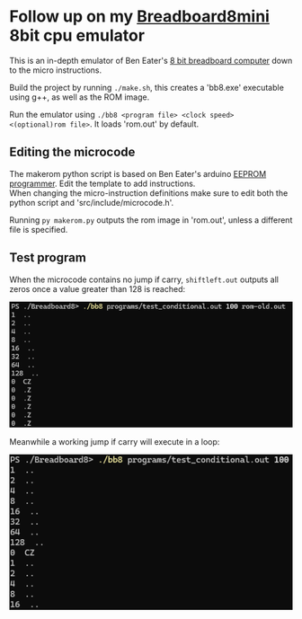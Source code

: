 # Follow up on my [Breadboard8mini](https://github.com/minMelody/Breadboard8mini) 8bit cpu emulator

This is an in-depth emulator of Ben Eater's [8 bit breadboard computer](https://youtube.com/playlist?list=PLowKtXNTBypGqImE405J2565dvjafglHU) down to the micro instructions.

Build the project by running `./make.sh`, this creates a 'bb8.exe' executable using g++, as well as the ROM image.

Run the emulator using `./bb8 <program file> <clock speed> <(optional)rom file>`. It loads 'rom.out' by default.

## Editing the microcode

The makerom python script is based on Ben Eater's arduino [EEPROM programmer](https://github.com/beneater/eeprom-programmer).
Edit the template to add instructions.<br>
When changing the micro-instruction definitions make sure to edit both the python script and 'src/include/microcode.h'.

Running `py makerom.py` outputs the rom image in 'rom.out', unless a different file is specified.

## Test program
When the microcode contains no jump if carry, `shiftleft.out` outputs all zeros once a value greater than 128 is reached:

![example of conditional jump not implemented](screenshot-no-jc.png)

Meanwhile a working jump if carry will execute in a loop:

![example of working jump carry](screenshot-working-jc.png)
